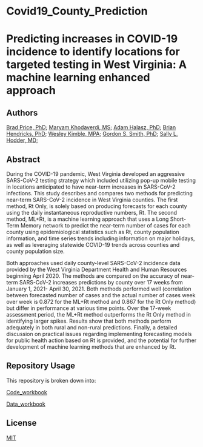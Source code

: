 # Covid19_County_Prediction

# Predicting increases in COVID-19 incidence to identify locations for targeted testing in West Virginia: A machine learning enhanced approach  

## Authors
[Brad Price, PhD](https://business.wvu.edu/faculty-and-staff/directory/profile?pid=273); [Maryam Khodaverdi, MS](https://directory.hsc.wvu.edu/Department/2109); [Adam Halasz, PhD](https://mathematics.wvu.edu/faculty-and-staff/faculty-directory/adam-halasz); [Brian Hendricks, PhD](https://directory.hsc.wvu.edu/Profile/52462); [Wesley Kimble, MPA](https://directory.hsc.wvu.edu/Department/2109); [Gordon S. Smith, PhD](https://directory.hsc.wvu.edu/Profile/46172); [Sally L. Hodder, MD](https://directory.hsc.wvu.edu/Profile/41751);

## Abstract
During the COVID-19 pandemic, West Virginia developed an aggressive SARS-CoV-2 testing strategy which included utilizing pop-up mobile testing in locations anticipated to have near-term increases in SARS-CoV-2 infections. This study describes and compares two methods for predicting near-term SARS-CoV-2 incidence in West Virginia counties. The first method, Rt Only, is solely based on producing forecasts for each county using the daily instantaneous reproductive numbers, Rt.  The second method, ML+Rt, is a machine learning approach that uses a Long Short-Term Memory network to predict the near-term number of cases for each county using epidemiological statistics such as Rt, county population information, and time series trends including information on major holidays, as well as leveraging statewide COVID-19 trends across counties and county population size. 

Both approaches used daily county-level SARS-CoV-2 incidence data provided by the West Virginia Department Health and Human Resources beginning April 2020. The methods are compared on the accuracy of near-term SARS-CoV-2 increases predictions by county over 17 weeks from January 1, 2021- April 30, 2021. Both methods performed well (correlation between forecasted number of cases and the actual number of cases week over week is 0.872 for the ML+Rt method and 0.867 for the Rt Only method) but differ in performance at various time points. Over the 17-week assessment period, the ML+Rt method outperforms the Rt Only method in identifying larger spikes. Results show that both methods perform adequately in both rural and non-rural predictions. Finally, a detailed discussion on practical issues regarding implementing forecasting models for public health action based on Rt is provided, and the potential for further development of machine learning methods that are enhanced by Rt.  
 

## Repository Usage

This repository is broken down into: 

[Code_workbook](https://github.com/MKhodaverdi/COVID-County-Prediction/tree/main/Code_workbook)

[Data_workbook](https://github.com/MKhodaverdi/COVID-County-Prediction/tree/main/Data_workbook)


## License
[MIT](https://choosealicense.com/licenses/mit/)
